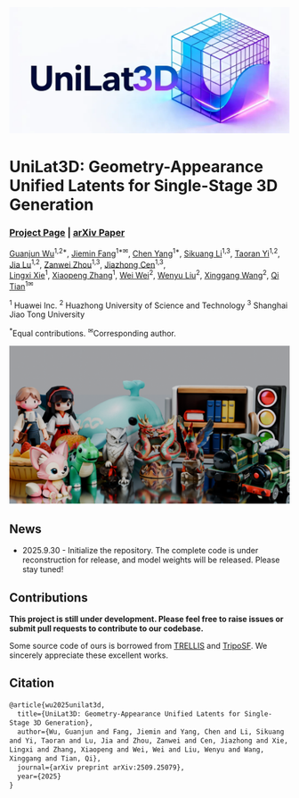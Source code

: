 ![logo](assets/logo3.png)

# UniLat3D: Geometry-Appearance Unified Latents for Single-Stage 3D Generation

### [Project Page](https://unilat3d.github.io/) | [arXiv Paper](https://arxiv.org/abs/2509.25079)


<a href="https://guanjunwu.github.io/">Guanjun Wu</a><sup>1,2\*</sup>, <a href="https://jaminfong.cn/">Jiemin Fang</a><sup>1\*✉</sup>, <a href="https://chensjtu.github.io/">Chen Yang</a><sup>1\*</sup>, <a href="https://scholar.google.com/citations?user=2dCJlg4AAAAJ&hl=zh-CN">Sikuang Li</a><sup>1,3</sup>, <a href="https://github.com/taoranyi">Taoran Yi</a><sup>1,2</sup>, <a href="https://github.com/lujzz">Jia Lu</a><sup>1,2</sup>, <a href="https://github.com/Zanue">Zanwei Zhou</a><sup>1,3</sup>, 
<a href="https://jumpat.github.io/jumpcat/">Jiazhong Cen</a><sup>1,3</sup>,   
<a href="http://lingxixie.com/">Lingxi Xie</a><sup>1</sup>, <a href="https://scholar.google.com/citations?user=Ud6aBAcAAAAJ&hl=zh-CN">Xiaopeng Zhang</a><sup>1</sup>, <a href="https://www.eric-weiwei.com/">Wei Wei</a><sup>2</sup>, <a href="http://eic.hust.edu.cn/professor/liuwenyu/">Wenyu Liu</a><sup>2</sup>, <a href="https://xwcv.github.io">Xinggang Wang</a><sup>2</sup>, <a href="https://www.qitian1987.com/">Qi Tian</a><sup>1✉</sup>  

<sup>1</sup> Huawei Inc. 
<sup>2</sup> Huazhong University of Science and Technology 
<sup>3</sup> Shanghai Jiao Tong University  

<sup>*</sup>Equal contributions.  <sup>✉</sup>Corresponding author.


![teaser_image](assets/teaser_image.png)

## News

- 2025.9.30 - Initialize the repository. The complete code is under reconstruction for release, and model weights will be released. Please stay tuned!

## Contributions

**This project is still under development. Please feel free to raise issues or submit pull requests to contribute to our codebase.**

Some source code of ours is borrowed from [TRELLIS](https://github.com/microsoft/TRELLIS/) and [TripoSF](https://github.com/VAST-AI-Research/TripoSF). We sincerely appreciate these excellent works.


## Citation

```
@article{wu2025unilat3d,
  title={UniLat3D: Geometry-Appearance Unified Latents for Single-Stage 3D Generation},
  author={Wu, Guanjun and Fang, Jiemin and Yang, Chen and Li, Sikuang and Yi, Taoran and Lu, Jia and Zhou, Zanwei and Cen, Jiazhong and Xie, Lingxi and Zhang, Xiaopeng and Wei, Wei and Liu, Wenyu and Wang, Xinggang and Tian, Qi},
  journal={arXiv preprint arXiv:2509.25079},
  year={2025}
}
```

